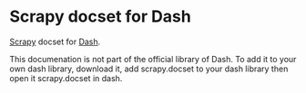 Scrapy docset for Dash
===========

[Scrapy](http://scrapy.org) docset for [Dash](http://kapeli.com/dash).

This documenation is not part of the official library of Dash. To add it to your own dash library, download it, add scrapy.docset to your dash library then open it scrapy.docset in dash.


